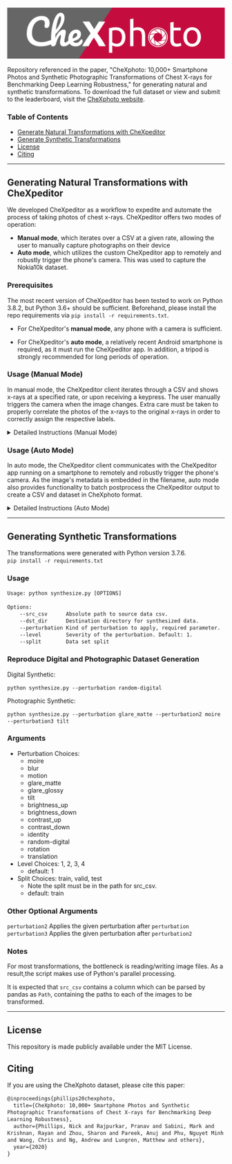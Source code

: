 ![LOGO](/img/CheXphoto.png)

Repository referenced in the paper, "CheXphoto: 10,000+ Smartphone Photos and Synthetic Photographic Transformations of Chest X-rays for Benchmarking Deep Learning Robustness," for generating natural and synthetic transformations. To download the full dataset or view and submit to the leaderboard, visit the [CheXphoto website](https://stanfordmlgroup.github.io/competitions/chexphoto/).

### Table of Contents
* [Generate Natural Transformations with CheXpeditor](#natural)
* [Generate Synthetic Transformations](#synthetic)
* [License](#license)
* [Citing](#citing)

---

<a name="natural"></a>
## Generating Natural Transformations with CheXpeditor

We developed CheXpeditor as a workflow to expedite and automate the process of taking photos of chest x-rays. CheXpeditor offers two modes of operation:

* **Manual mode**, which iterates over a CSV at a given rate, allowing the user to manually capture photographs on their device
* **Auto mode**, which utilizes the custom CheXpeditor app to remotely and robustly trigger the phone's camera. This was used to capture the Nokia10k dataset.

### Prerequisites

The most recent version of CheXpeditor has been tested to work on Python 3.8.2, but Python 3.6+ should be sufficient. Beforehand, please install the repo requirements via `pip install -r requirements.txt`.

* For CheXpeditor's **manual mode**, any phone with a camera is sufficient.

* For CheXpeditor's **auto mode**, a relatively recent Android smartphone is required, as it must run the CheXpeditor app. In addition, a tripod is strongly recommended for long periods of operation.

### Usage (Manual Mode)

In manual mode, the CheXpeditor client iterates through a CSV and shows x-rays at a specified rate, or upon receiving a keypress. The user manually triggers the camera when the image changes. Extra care must be taken to properly correlate the photos of the x-rays to the original x-rays in order to correctly assign the respective labels.

<details>
  <summary>Detailed Instructions (Manual Mode)</summary>
  
The script `chexpeditor_collect_manual.py` will run CheXpeditor in manual mode. The usage is documented by running `python chexpeditor_collect_manual.py --help`, which is reproduced below:

```
python chexpeditor_collect_manual.py [OPTIONS]

Options:
--csv_path			Path to data CSV
--data_dir   		The directory in which CheXphoto is located
--row_start    		Row index of the first image to load (inclusive). 0 is first image
--row_end     		Row index of the last entry to load (exclusive). Omit to load all entries until end.
--screen_height 	Height (in px) of the screen
--screen_width 		Width (in px) of the screen
--delay        		Interval in between images (in ms). Omit to require a keypress to advance.
```

More information on usage (and sample invocations) is available in the file-level docstring for `chexpeditor_collect_manual.py`.
</details>

### Usage (Auto Mode)

In auto mode, the CheXpeditor client communicates with the CheXpeditor app running on a smartphone to remotely and robustly trigger the phone's camera. As the image's metadata is embedded in the filename, auto mode also provides functionality to batch postprocess the CheXpeditor output to create a CSV and dataset in CheXphoto format.

<details>
  <summary>Detailed Instructions (Auto Mode)</summary>

#### Auto Mode Setup

1. Install the CheXpeditor application on your smartphone. As of now, we only support relatively recent Android phones (Android 8+, equivalently API level 26+). There are two installation methods:
   * **Via APK**. The CheXpeditor APK is available in `chexpeditor/server/chexpeditor-server.apk`. You can copy it directly to your phone and open it from the File Manager to install. **FOR YOUR SECURITY, do not install the APK from any other source other than this repo!** If you are unsure whether an APK you have received is safe, we also provide the Android Studio project which can be used to build the CheXpeditor app.
   * **Via build from Android Studio**. In the case the application fails to install or function on your device, we have provided the Android Studio project which contains the necessary resources to build the CheXpeditor app.
2. Once installed, you may need to set the permissions for the CheXpeditor app to allow access to "Storage" (for writing files) and "Camera" (for taking pictures). Insufficient permissions can cause the app to crash.
3. Use a tripod to mount the phone into a position in front of the monitor where an image will be visible. To test that the chest x-ray is fully in view, you can use manual mode to cycle through some images.
4. Make sure that your computer and the phone are on the **same network**. This will enable them to communicate and exchange metadata.

#### Running CheXpeditor Server & Client

Once setup is complete, you are ready to run CheXpeditor in auto mode with the following steps!

1. Start the CheXpeditor server (app) on your phone.

   * In the field for `row_start`, enter the row of your CSV that you would like to begin taking photos at.
   * Press the "Start" button. You should see a status message similar to `UDP Server is running on 10.2.1.103:4445`. This is the IP and port of the server. Save this information for the next step.

2. Start the CheXpeditor client on your computer.

   * The script `chexpeditor_collect_auto.py` will start the CheXpeditor client in auto mode. The usage is documented by running `python chexpeditor_collect_auto.py --help`, which is reproduced below:

     ```
     python chexpeditor_collect_auto.py [OPTIONS]

     Options:
       --csv_path 		Path to data CSV
       --data_dir		The directory in which CheXphoto is located
       --row_start 		Row index of the first image to load (inclusive). 0 is first image
       --row_end			Row index of the last entry to load (exclusive). Omit to load all entries until end.
       --screen_height	Height (in px) of the screen
       --screen_width 	Width (in px) of the screen
       --ip      	    IP address for CheXpeditor server
       --port			Port for CheXpeditor server
     ```

     More information on usage (and sample invocations) is available in the file-level docstring for `chexpeditor_collect_auto.py`.

   * One important thing to note is that the `--row_start` parameter passed into the script **must match** the `row_start` entered into the application UI. This ensures that the server and client are explicitly in sync.

   * If everything was successful, you should see the x-rays automatically advance on the computer monitor, as the CheXpeditor app automatically triggers the phone camera.

#### Creating a Dataset from CheXpeditor Output

After running through the images, any photos from CheXpeditor will be stored in the `/CheXpeditor/` folder on your phone. At this point, you can transfer them off your phone and onto your computer into any directory, which we will refer to as `--chexpeditor_export_dir`.

Given these images, the script `compile_csv_from_chexpeditor.py` will take the original CSV used to run the CheXpeditor client, and assign labels to the CheXpeditor photos using the metadata embedded in the filename. Additionally, it will generate a dataset in the CheXphoto format, along with the corresponding CSV. You can now use this dataset for training or evaluation. The usage is documented by running `python compile_csv_from_chexpeditor.py --help`, which is reproduced below:

```
python compile_csv_from_chexpeditor.py [OPTIONS]

Options:
  --src_csv_path				Path to original source CSV (--csv_path in collect_natural_auto.py)
  --src_row_start				Starting row of source data range (inclusive)
  --src_row_end					Ending row of source data range (exclusive)
  --chexpeditor_export_dir 		Local directory containing CheXpeditor outputs
  --dst_data_dir				Where the output images should be saved, preserving the original directory structure
  --dst_dataset_name			Name for generated dataset, which will be prepended to paths in destination CSV
  --dst_csv_path				Save location for the CSV of the transformed dataset
  --copy			         	Specify False to only generate a CSV
```

More information on usage (and sample invocations) is available in the file-level docstring for `compile_csv_from_chexpeditor.py`.

</details>

---

<a name="synthetic"></a>
## Generating Synthetic Transformations

The transformations were generated with Python version 3.7.6.  
`pip install -r requirements.txt`

### Usage

```
Usage: python synthesize.py [OPTIONS]

Options:
    --src_csv      Absolute path to source data csv.
    --dst_dir      Destination directory for synthesized data.
    --perturbation Kind of perturbation to apply, required parameter.
    --level        Severity of the perturbation. Default: 1.
    --split        Data set split
```

### Reproduce Digital and Photographic Dataset Generation

Digital Synthetic:

```
python synthesize.py --perturbation random-digital
```

Photographic Synthetic:

```
python synthesize.py --perturbation glare_matte --perturbation2 moire --perturbation3 tilt
```

### Arguments

- Perturbation Choices:
  - moire
  - blur
  - motion
  - glare_matte
  - glare_glossy
  - tilt
  - brightness_up
  - brightness_down
  - contrast_up
  - contrast_down
  - identity
  - random-digital
  - rotation
  - translation
- Level Choices: 1, 2, 3, 4
  - default: 1
- Split Choices: train, valid, test
  - Note the split must be in the path for src_csv.
  - default: train

### Other Optional Arguments

`perturbation2` Applies the given perturbation after `perturbation`  
`perturbation3` Applies the given perturbation after `perturbation2`

### Notes

For most transformations, the bottleneck is reading/writing image files. As a result,the script makes use of Python's parallel processing.

It is expected that `src_csv` contains a column which can be parsed by pandas as `Path`, containing the paths to each of the images to be transformed.

---

<a name="license"></a>
## License

This repository is made publicly available under the MIT License.

<a name="citing"></a>
## Citing

If you are using the CheXphoto dataset, please cite this paper:

```
@inproceedings{phillips20chexphoto,
  title={CheXphoto: 10,000+ Smartphone Photos and Synthetic Photographic Transformations of Chest X-rays for Benchmarking Deep Learning Robustness},
  author={Phillips, Nick and Rajpurkar, Pranav and Sabini, Mark and Krishnan, Rayan and Zhou, Sharon and Pareek, Anuj and Phu, Nguyet Minh and Wang, Chris and Ng, Andrew and Lungren, Matthew and others},
  year={2020}
}
```
